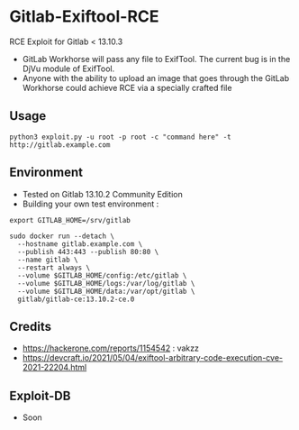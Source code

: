 # Gitlab-Exiftool-RCE
RCE Exploit for Gitlab &lt; 13.10.3
- GitLab Workhorse will pass any file to ExifTool. The current bug is in the DjVu module of ExifTool.
- Anyone with the ability to upload an image that goes through the GitLab Workhorse could achieve RCE via a specially crafted file

## Usage
```
python3 exploit.py -u root -p root -c "command here" -t http://gitlab.example.com
```

## Environment
- Tested on Gitlab 13.10.2 Community Edition
- Building your own test environment :
```
export GITLAB_HOME=/srv/gitlab

sudo docker run --detach \
  --hostname gitlab.example.com \
  --publish 443:443 --publish 80:80 \
  --name gitlab \
  --restart always \
  --volume $GITLAB_HOME/config:/etc/gitlab \
  --volume $GITLAB_HOME/logs:/var/log/gitlab \
  --volume $GITLAB_HOME/data:/var/opt/gitlab \
  gitlab/gitlab-ce:13.10.2-ce.0
 ```

## Credits
- https://hackerone.com/reports/1154542 : vakzz
- https://devcraft.io/2021/05/04/exiftool-arbitrary-code-execution-cve-2021-22204.html

## Exploit-DB
- Soon

